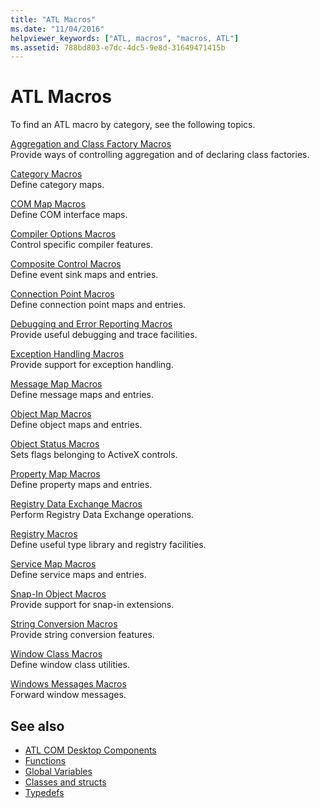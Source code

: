 ```yaml
---
title: "ATL Macros"
ms.date: "11/04/2016"
helpviewer_keywords: ["ATL, macros", "macros, ATL"]
ms.assetid: 788bd803-e7dc-4dc5-9e8d-31649471415b
---
```

# ATL Macros

To find an ATL macro by category, see the following topics.

[Aggregation and Class Factory Macros](../../atl/reference/aggregation-and-class-factory-macros.md)<br/>
Provide ways of controlling aggregation and of declaring class factories.

[Category Macros](../../atl/reference/category-macros.md)<br/>
Define category maps.

[COM Map Macros](../../atl/reference/com-map-macros.md)<br/>
Define COM interface maps.

[Compiler Options Macros](../../atl/reference/compiler-options-macros.md)<br/>
Control specific compiler features.

[Composite Control Macros](../../atl/reference/composite-control-macros.md)<br/>
Define event sink maps and entries.

[Connection Point Macros](../../atl/reference/connection-point-macros.md)<br/>
Define connection point maps and entries.

[Debugging and Error Reporting Macros](../../atl/reference/debugging-and-error-reporting-macros.md)<br/>
Provide useful debugging and trace facilities.

[Exception Handling Macros](../../atl/reference/exception-handling-macros.md)<br/>
Provide support for exception handling.

[Message Map Macros](../../atl/reference/message-map-macros-atl.md)<br/>
Define message maps and entries.

[Object Map Macros](../../atl/reference/object-map-macros.md)<br/>
Define object maps and entries.

[Object Status Macros](../../atl/reference/object-status-macros.md)<br/>
Sets flags belonging to ActiveX controls.

[Property Map Macros](../../atl/reference/property-map-macros.md)<br/>
Define property maps and entries.

[Registry Data Exchange Macros](../../atl/reference/registry-data-exchange-macros.md)<br/>
Perform Registry Data Exchange operations.

[Registry Macros](../../atl/reference/registry-macros.md)<br/>
Define useful type library and registry facilities.

[Service Map Macros](../../atl/reference/service-map-macros.md)<br/>
Define service maps and entries.

[Snap-In Object Macros](../../atl/reference/snap-in-object-macros.md)<br/>
Provide support for snap-in extensions.

[String Conversion Macros](string-conversion-macros.md)<br/>
Provide string conversion features.

[Window Class Macros](../../atl/reference/window-class-macros.md)<br/>
Define window class utilities.

[Windows Messages Macros](../../atl/reference/windows-messages-macros.md)<br/>
Forward window messages.

## See also

- [ATL COM Desktop Components](../../atl/atl-com-desktop-components.md)
- [Functions](../../atl/reference/atl-functions.md)
- [Global Variables](../../atl/reference/atl-global-variables.md)
- [Classes and structs](../../atl/reference/atl-classes.md)
- [Typedefs](../../atl/reference/atl-typedefs.md)
